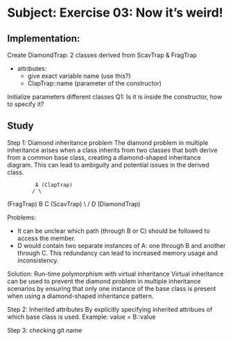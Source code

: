 # Subject: Exercise 03: Now it’s weird!

## Implementation:

Create DiamondTrap: 
2 classes derived from ScavTrap & FragTrap
- attributes: 
    - give exact variable name (use this?)
    - ClapTrap::name (parameter of the constructor)

Initialize parameters different classes
Q1: Is it is inside the constructor, how to specify it?

## Study

Step 1: Diamond inheritance problem
The diamond problem in multiple inheritance arises when a class inherits from two classes 
that both derive from a common base class, creating a diamond-shaped inheritance diagram. 
This can lead to ambiguity and potential issues in the derived class.


             A (ClapTrap)
            / \
(FragTrap) B   C (ScavTrap)
            \ /
             D (DiamondTrap)

Problems:
- It can be unclear which path (through B or C) should be followed to access the member.
- D would contain two separate instances of A: one through B and another through C. 
This redundancy can lead to increased memory usage and inconsistency.

Solution:
Run-time polymorphism with virtual inheritance
Virtual inheritance can be used to prevent the diamond problem in multiple inheritance scenarios 
by ensuring that only one instance of the base class is present when using a diamond-shaped 
inheritance pattern.


Step 2: Inherited attributes
By explicitly specifying inherited attribues of which base class is used.
Example: value = B::value


Step 3: 
checking git name


